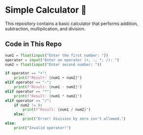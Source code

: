 # Simple Calculator 🧮  

This repository contains a basic calculator that performs addition, subtraction, multiplication, and division.  

## Code in This Repo  
```python
num1 = float(input("Enter the first number: "))  
operator = input("Enter an operator (+, -, *, /): ")  
num2 = float(input("Enter second number: "))  

if operator == "+":  
    print(f"Result: {num1 + num2}")  
elif operator == "-":  
    print(f"Result: {num1 - num2}")  
elif operator == "*":  
    print(f"Result: {num1 * num2}")  
elif operator == "/":  
    if num2 != 0:  
        print(f"Result: {num1 / num2}")  
    else:  
        print("Error! Division by zero isn't allowed.")  
else:  
    print("Invalid operator!")
